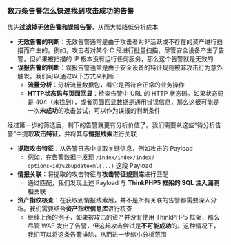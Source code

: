 ### 数万条告警怎么快速找到攻击成功的告警

优先**过滤掉无效告警和误报告警**，从而大幅降低分析成本

- **无效告警的判断**：无效告警通常是由于攻击者对非活跃或不存在的资产进行扫描而产生的。例如，攻击者对某个 C 段进行批量扫描，尽管安全设备产生了告警，但如果被扫描的 IP 根本没有运行任何服务，那么这个告警就是无效的
- **误报告警的判断**：误报告警通常是由于安全设备的特征规则被非攻击行为意外触发。我们可以通过以下方式来判断：
  - **流量分析**：分析流量数据包，看它是否符合正常的业务操作
  - **HTTP状态码与页面回显**：检查告警中 URL 的 HTTP 状态码。如果状态码是 404（未找到），或者页面回显数据是通用错误信息，那么这很可能是一次**未成功**的攻击尝试，可以作为误报的判断条件

经过第一步的筛选后，剩下的告警就更有分析价值了。我们需要从这些“待分析告警”中提取**攻击特征**，并将其与**情报线索**进行关联

- **提取攻击特征**：从告警日志中提取关键信息，例如攻击的 Payload
  - 例如，在告警数据中发现 `/index/index/index?options=id)%2bupdatexml(...)` 这段 Payload
- **情报关联**：将提取的攻击特征与**攻击特征规则库**进行匹配
  - 通过匹配，我们发现上述 Payload 与 **ThinkPHP5 框架的 SQL 注入漏洞**相关联
- **资产指纹核查**：在获取到情报线索后，并不是所有关联的告警都需要深入分析。我们需要结合**资产指纹信息库**进行核查
  - 继续上面的例子，如果被攻击的资产并没有使用 ThinkPHP5 框架，那么尽管 WAF 发出了告警，但这起攻击尝试是**不可能成功**的。这种情况下，我们可以将这条告警排除，从而进一步缩小分析范围